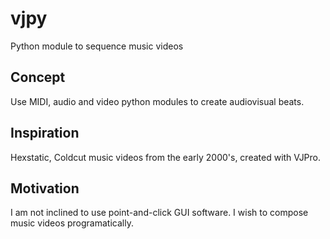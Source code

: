 # vjpy
Python module to sequence music videos

## Concept

Use MIDI, audio and video python modules to create audiovisual beats. 

## Inspiration

Hexstatic, Coldcut music videos from the early 2000's, created with VJPro. 

## Motivation

I am not inclined to use point-and-click GUI software. I wish to compose music videos programatically.


